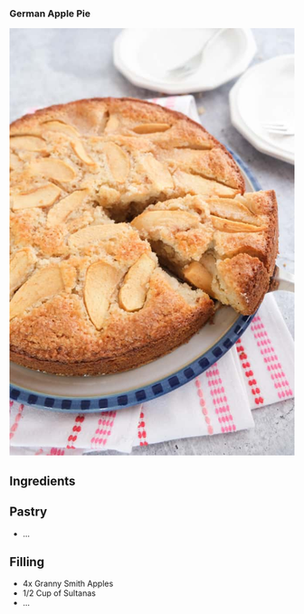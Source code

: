 ### German Apple Pie
<img src="recipes/apple_pie.jpg" class="img-responsive" alt="">

## Ingredients

## Pastry
* ...

## Filling
* 4x Granny Smith Apples
* 1/2 Cup of Sultanas
* ...
